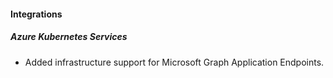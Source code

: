 
#### Integrations

##### Azure Kubernetes Services

- Added infrastructure support for Microsoft Graph Application Endpoints.